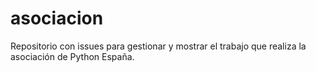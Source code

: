 # asociacion
Repositorio con issues para gestionar y mostrar el trabajo que realiza la asociación de Python España.
